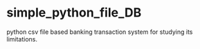 # simple_python_file_DB
python csv file based banking transaction system for studying its limitations.
